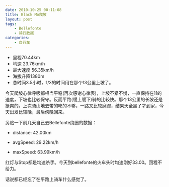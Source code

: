```yaml
---
date: 2010-10-25 00:11:08
title: Black Mo爬坡
layout: post
tags:
    - Bellefonte
    - 骑行数据
categories:
    - 自行车
---
```


* 里程70.44km
* 均速 23.76km/h
* 最大速度 56.35km/h
* 海拔升降1380m
* 总时间3.5小时，1/3的时间用在那个13公里上坡了。

今天爬坡心律呼吸都相当平稳(再次感谢心律表)，上坡不紧不慢，一直保持在11的速度，下坡也比较保守。反而平路(缓上缓下)骑的比较快。那个13公里的长坡还是挺爽的。上次骑山地去带的吃的不够，一路又比较磨蹭，结果天全黑了才到家，今天出发比较晚，最后傍晚回来。

另贴一下前几天自己去Bellefonte绕圈的数据：

* distance: 42.00km

* avgSpeed: 29.22km/h

* maxSpeed: 63.99km/h

红灯与Stop都是均速杀手。今天到bellefonte的火车头时均速刚好33.00。回程不给力。

话说都已经忘了在平路上骑车什么感觉了。
